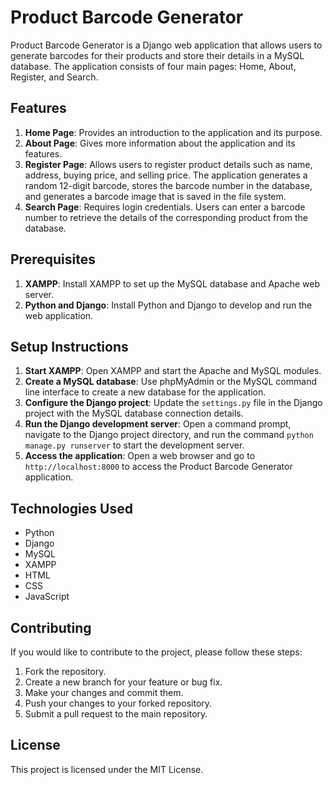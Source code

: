 # Product Barcode Generator

Product Barcode Generator is a Django web application that allows users to generate barcodes for their products and store their details in a MySQL database. The application consists of four main pages: Home, About, Register, and Search.

## Features

1. **Home Page**: Provides an introduction to the application and its purpose.
2. **About Page**: Gives more information about the application and its features.
3. **Register Page**: Allows users to register product details such as name, address, buying price, and selling price. The application generates a random 12-digit barcode, stores the barcode number in the database, and generates a barcode image that is saved in the file system.
4. **Search Page**: Requires login credentials. Users can enter a barcode number to retrieve the details of the corresponding product from the database.

## Prerequisites

1. **XAMPP**: Install XAMPP to set up the MySQL database and Apache web server.
2. **Python and Django**: Install Python and Django to develop and run the web application.

## Setup Instructions

1. **Start XAMPP**: Open XAMPP and start the Apache and MySQL modules.
2. **Create a MySQL database**: Use phpMyAdmin or the MySQL command line interface to create a new database for the application.
3. **Configure the Django project**: Update the `settings.py` file in the Django project with the MySQL database connection details.
4. **Run the Django development server**: Open a command prompt, navigate to the Django project directory, and run the command `python manage.py runserver` to start the development server.
5. **Access the application**: Open a web browser and go to `http://localhost:8000` to access the Product Barcode Generator application.

## Technologies Used

- Python
- Django
- MySQL
- XAMPP
- HTML
- CSS
- JavaScript

## Contributing

If you would like to contribute to the project, please follow these steps:

1. Fork the repository.
2. Create a new branch for your feature or bug fix.
3. Make your changes and commit them.
4. Push your changes to your forked repository.
5. Submit a pull request to the main repository.

## License

This project is licensed under the MIT License.
